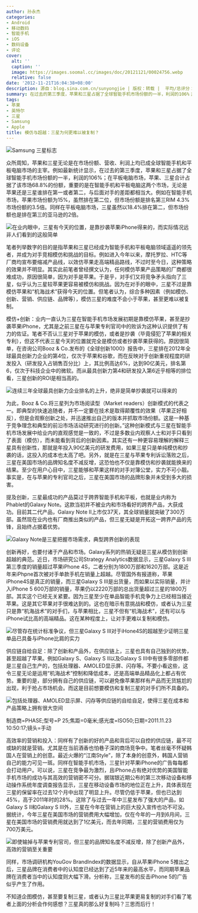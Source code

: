 ```yaml
---
author: 孙永杰
categories:
- Android
- 移动数码
- 智能手机
- iOS
- 数码设备
- 评论
cover:
  alt: ''
  caption: ''
  image: https://images.soomal.cc/images/doc/20121121/00024756.webp
  relative: false
date: '2012-11-21T16:04:38+08:00'
description: 源自：blog.sina.com.cn/sunyongjie | 版权：转载 |  平均/总评分：07.75/62
summary: 在过去的第三季度，苹果和三星占据了全球智能手机市场份额的一半，利润的106%；在平板电脑市场，苹果、三星合计占据了该市场68.8%的份额，重要的是在智能手机和平板电脑这两个市场，无论是苹果还是三星谁排在第一或者第二，与后面对手的差距都相当大，它们两者已成为全球智能手机和平板电脑市场的主宰。
tags:
- 苹果
- 英特尔
- 三星
- Samsung
- Apple
title: 模仿与超越：三星为何更难以被复制？
---
```


![Samsung 三星标志](https://images.soomal.cc/images/doc/20090417/00001043.webp)



众所周知，苹果和三星无论是在市场份额、营收、利润上均已成全球智能手机和平板电脑市场的主宰。例如最新统计显示，在过去的第三季度，苹果和三星占据了全球智能手机市场份额的一半，利润的106%；在平板电脑市场，苹果、三星合计占据了该市场68.8%的份额，重要的是在智能手机和平板电脑这两个市场，无论是苹果还是三星谁排在第一或者第二，与后面对手的差距都相当大。例如在智能手机市场，苹果市场份额为15%，虽然排在第二位，但市场份额是排名第三RIM 4.3%市场份额的3.5倍。同样在平板电脑市场，三星虽然以18.4%排在第二，但市场份额也是排在第三的亚马逊的2倍。



![在业内眼中，三星有今天的位置，是靠抄袭苹果iPhone得来的，而实际情况远非人们看到的这般简单](https://images.soomal.cc/images/doc/20121121/00024752.webp)



笔者列举数字的目的是指苹果和三星已经成为智能手机和平板电脑领域遥遥的领先者，并成为对手竞相模仿和挑战的目标。例如进入今年以来，摩托罗拉、HTC等厂商均宣布要缩减产品线，以效仿苹果走高端精品路线，不过时至今日，这种策略的效果并不明显。其实此前笔者曾经撰文认为，任何模仿苹果产品策略的厂商都很难成功，原因很简单，因为对手是苹果。于是乎，对手们又将竞争矛头指向了三星，似乎认为三星较苹果更容易被模仿和挑战。因为在对手的眼中，三星不过是靠模仿苹果和“机海战术”获得今天的位置。但笔者认为，综合多种因素（例如模仿、创新、营销、供应链、品牌等），模仿三星的难度不会小于苹果，甚至更难以被复制。



模仿+创新：业内一直认为三星在智能手机市场发展初期是靠模仿苹果，甚至是抄袭苹果iPhone，尤其是之前三星在与苹果专利官司中的败诉为这种认识提供了有力的佐证。笔者不否认三星对于苹果的模仿，或者是抄袭（毕竟侵犯了苹果的相关专利），但这不代表三星今天的位置就完全是模仿或者抄袭苹果获得的。原因很简单，在咨询公司Booz & Co.发布的《全球创新1000》报告中，三星排在2012年全球最具创新力企业的第4位，仅次于苹果和谷歌，而在反映对于创新重视程度的研发投入（研发投入占销售百分比）上，其比例高达6%，达到90亿美元，排名第6，仅次于科技企业中的微软。而从最具创新力第4和研发投入第6近乎相等的排位看，三星创新的ROI是相当高的。



![连续三年全球最具创新力企业排名的上升，绝非是简单抄袭就可以得来的](https://images.soomal.cc/images/doc/20121121/00024753.webp)



为此，Booz & Co.将三星列为市场阅读型（Market readers）创新模式的代表之一。即典型的快速追随者，并不一定要在技术是取得颠覆性的效果（苹果正好相反），但是会观察创新之处，并迅速推出自己的版本并抓取市场份额。这是一种基于竞争理念和典型的前沿市场活动研究进行的创新。”这种创新模式与三星在智能手机市场发展中给业内的直观感觉是一致的，不过是多数业内观察人士和对手只看到了表面（模仿），而未能看到背后的创新因素。其实还有一种更容易理解的解释三星具有创新性，那就是年投入90亿美元的研发费用，如果三星只是单纯模仿和抄袭的话，这投入的成本也太高了吧。另外，就是在三星与苹果专利诉讼落败之后，三星在美国市场的品牌知名度不减反增，这恐怕也不仅是靠模仿和抄袭就能换来的结果。至少在用户心目中，三星能够和苹果这样的对手对簿公堂，实力不可小靓。事实是，在与苹果的专利官司之后，三星在美国市场的品牌形象并未受到多大的损害。



提及创新，三星最成功的产品莫过于跨界智能手机和平板，也就是业内称为Phablet的Galaxy Note。这款当初并不被业内和市场看好的跨界产品，大获成功。目前其二代产品，Galaxy Note II上市仅37天，其全球销量就突破了300万部。虽然现在业内也有厂商推出类似的产品，但三星无疑是开拓这一跨界产品的先锋，且始终占据着优势。



![Galaxy Note是三星把握市场需求，典型跨界创新的表现](https://images.soomal.cc/images/doc/20121121/00024754.webp)



创新再好，也要付诸于产品和市场。Galaxy系列的热销无疑是三星从模仿到创新超越的典范。近日，市场研究公司Strategy Analytics数据显示，三星Galaxy S III第三季度的销量超过苹果iPhone 4S，二者分别为1800万部和1620万部。这是近年来iPhpne首次被对手单款手机在销量上超越。尽管国外有报道称，苹果iPhone4S是真正的销量，而三星Galaxy S III是出货量，而如果以实际销量，并计入iPhone 5 600万部的销量，苹果仍以2220万部的总出货量超过三星的1800万部。其实这个已经无关紧要。因为三星至少在单品智能手机竞争力上已经相当接近苹果。这是其它苹果对手很难达到的。这也在暗示有意挑战和模仿，或者认为三星只是靠“机海战术”的对手们，与苹果相比，三星不但有“机海战术”，还有可以与iPhone试比高的高端精品。这在某种程度上，让对手更难以复制和模仿。



![尽管存在统计标准争议，但三星Galaxy S III对于iHone4S的超越至少证明三星单品已具备与iPhone比肩的实力](https://images.soomal.cc/images/doc/20121121/00024755.webp)



供应链自给自足：除了创新和产品外，在供应链上，三星也具有自己独到的优势，甚至超越了苹果。例如Galaxy S、Galaxy S II以及Galaxy S III中有很多零部件都是三星自己生产的，包括处理器、AMOLED显示屏、闪存等。不要小看这些，这令三星无论是运用“机海战术”控制和降低成本，还是高端单品精品化上都占有优势。重要的是，部分拥有自己的供应链，可以避免像苹果那样有产品而无货尴尬的出现，利于抢占市场机会。而这是目前想要模仿和复制三星的对手们所不具备的。



![包括处理器、AMOLED显示屏、闪存等供应链的自给自足，使得三星在成本和产品策略上拥有很大空间](https://images.soomal.cc/images/doc/20121121/00024756.webp)

制造商=PHASE;型号=P 25;焦距=0毫米;感光度=ISO50;日期=2011.11.23 10:50:17;镜头=手动



高效率的营销和投入：同样有了创新的好的产品和背后可以自控的供应链，最不可或缺的就是营销。尤其是在当前酒香也怕巷子深的商场竞争中。笔者丝毫不怀疑韩国人在营销上的创意。最近火爆的“江南Style”，除了本身的创意外，韩国人营销自己的能力可见一斑。同样在智能手机市场，三星针对苹果iPhone的广告每每都会打动用户。可以说，三星在竞争最为激烈，且iPhone占有绝对优势的美国智能手机市场的成功与其高效的营销密不可分。据瑞银近期公布的第三次移动设备和移动操作系统年度调查报告显示，三星在移动设备市场的地位正在上升，具体表现在三星的保留率在过去12个月中出现了明显上升。尽管仍低于苹果，但也已达到45%，高于2011年时的28%。这除了与过去一年中三星发布了强大的产品，如Galaxy S II和Galaxy S III外，三星在今年在营销上的巨大投入宣传也功不可没。据统计，今年三星在美国市场的营销费用大幅增加，仅在今年的一月到6月间，三星在美国市场的营销费用就达到了1亿美元，而去年同期，三星的营销费用仅为700万美元。



![即使输掉与苹果专利官司，但三星的品牌知名度不减反增，除了创新产品外，高效的营销至关重要](https://images.soomal.cc/images/doc/20121121/00024757.webp)



同样，市场调研机构YouGov BrandIndex的数据显示，自从苹果iPhone 5推出之后，三星品牌在消费者中的认知度已经达到了近5年来的最高水平，而同期苹果品牌在消费者当中的认知度则大幅下滑。分析称，三星发布的反击iPhone 5的广告似乎产生了作用。



不知道企图模仿，甚至要复制三星，或者认为三星比苹果更易复制的对手们看了笔者上面的分析会作何感想？三星真的那么好复制吗？三思而后行！